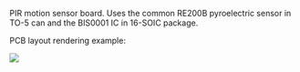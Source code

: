 
PIR motion sensor board. Uses the common RE200B pyroelectric sensor in TO-5 can and the BIS0001 IC in 16-SOIC package.   

PCB layout rendering example:   

 ![](https://github.com/lukeweston/PyroelectricSensor/raw/master/PyroelectricSensor-pcb.png)
